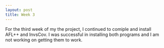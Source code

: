 ```yaml
---
layout: post
title: Week 3
---
```


For the third week of my the project, I continued to comiple and install AFL++ and InvsCov. I was successful in installing both programs and I am not working on getting them to work. 
